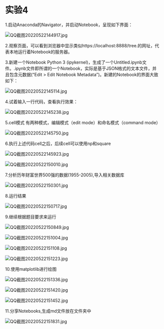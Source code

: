 # 实验4
1.启动Anaconda的Navigator，并启动Notebook，呈现如下界面：

![QQ截图20220522144917.jpg](https://s2.loli.net/2022/05/22/8hJZGkR25ov6KVg.jpg)

2.观察页面，可以看到浏览器中显示类似https://localhost:8888/tree.的网址，代表本地运行着Notebook的服务器。

3.新建一个Notebook Python 3 (ipykernel)，生成了一个Untitled.ipynb文件。.ipynb文件即所谓的一个Notebook，实际是基于JSON格式的文本文件，并且包含元数据(“Edit > Edit Notebook Metadata”)。新建的Notebook的界面大致如下：

![QQ截图20220522145114.jpg](https://s2.loli.net/2022/05/22/sJvXLnuKmFPEiI7.jpg)

4.试着输入一行代码，查看执行效果：

![QQ截图20220522145238.jpg](https://s2.loli.net/2022/05/22/kQEUDMuOPWqaRpf.jpg)

5.cell模式
有两种模式，编辑模式（edit mode）和命名模式（command mode）

![QQ截图20220522145750.jpg](https://s2.loli.net/2022/05/22/uPUHaSI1Ctix3bs.jpg)

6.执行上述代码cell之后，后续cell可以使用np和square

![QQ截图20220522145923.jpg](https://s2.loli.net/2022/05/22/HvN7at4pDXIMm2w.jpg)

![QQ截图20220522150010.jpg](https://s2.loli.net/2022/05/22/z5HrjNnYZldMfPm.jpg)

7.分析历年财富世界500强的数据(1955-2005),导入相关数据库

![QQ截图20220522150301.jpg](https://s2.loli.net/2022/05/22/UJisqm4xy5RGA8f.jpg)

8.运行结果

![QQ截图20220522150717.jpg](https://s2.loli.net/2022/05/22/knU9S7Jc54AyERN.jpg)

9.继续根据题目要求来运行

![QQ截图20220522150849.jpg](https://s2.loli.net/2022/05/22/ZDfTu6KJNqX4ido.jpg)

![QQ截图20220522151004.jpg](https://s2.loli.net/2022/05/22/k6ebTuJcy2Gx5ao.jpg)

![QQ截图20220522151108.jpg](https://s2.loli.net/2022/05/22/aCmqMI8eB1wufPn.jpg)

![QQ截图20220522151223.jpg](https://s2.loli.net/2022/05/22/bv8xfIDHMdE3ijz.jpg)

10.使用matplotlib进行绘图

![QQ截图20220522151336.jpg](https://s2.loli.net/2022/05/22/Wf6eM2dzuqmr9Jl.jpg)

![QQ截图20220522151420.jpg](https://s2.loli.net/2022/05/22/tqIZ3csQLEdozxK.jpg)

![QQ截图20220522151452.jpg](https://s2.loli.net/2022/05/22/hOMjVTZqKU6Yzxw.jpg)

11.分享Notebooks,生成md文件放在文件夹中

![QQ截图20220522151831.jpg](https://s2.loli.net/2022/05/22/gSfa4pAjyxeHUmC.jpg)